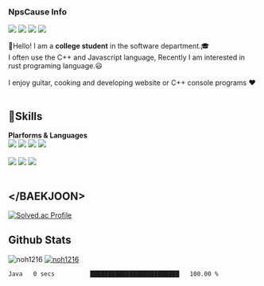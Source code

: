 ### NpsCause Info

<a href="https://www.instagram.com/" target="_blank"><img src="https://img.shields.io/badge/instagram-E4405F?style=flat-square&logo=instagram&logoColor=white"/></a>
<a href="https://www.facebook.com/" target="_blank"><img src="https://img.shields.io/badge/facebook-1877F2?style=flat-square&logo=facebook&logoColor=white"/></a>
<a href="https://github.com/noh1216/noh1216" target="_blank"><img src="https://img.shields.io/badge/github-181717?style=flat-square&logo=github&logoColor=white"/></a>
<a href="https://mail.google.com/" target="_blank"><img src="https://img.shields.io/badge/noh12161216@gmail.com-EA4335?style=flat-square&logo=gmail&logoColor=white"/></a>

👋Hello! I am a <strong>college student</strong> in the software department.🎓<br>
I often use the C++ and Javascript language, Recently I am interested in rust programing language.😃
<br><br>
I enjoy guitar, cooking and developing website or C++ console programs ♥️
<br><br>
## 💪Skills 
<strong>Plarforms & Languages</strong><br>
<img src="https://img.shields.io/badge/Visual Studio-5C2D91?style=flat-square&logo=Visual Studio&logoColor=white"/>
<img src="https://img.shields.io/badge/Visual Studio Code-007ACC?style=flat-square&logo=Visual Studio Code&logoColor=white"/>
<img src="https://img.shields.io/badge/Node.js-339933?style=flat-square&logo=Node.js&logoColor=white"/>
<img src="https://img.shields.io/badge/OpenCV-5C3EE8?style=flat-square&logo=OpenCV&logoColor=white"/>
<br><br>
<img src="https://img.shields.io/badge/Javascript-F7DF1E?style=flat-square&logo=JavaScript&logoColor=white"/>
<img src="https://img.shields.io/badge/C++-4574E0?style=flat-square&logo=Codio&logoColor=white"/>
<img src="https://img.shields.io/badge/Python-3776AB?style=flat-square&logo=Python&logoColor=white"/>
<br><br>
## <\/BAEKJOON>
[![Solved.ac Profile](http://mazassumnida.wtf/api/v2/generate_badge?boj=noh1216)](https://solved.ac/noh1216/)

## Github Stats
![noh1216](https://github-readme-stats.vercel.app/api?username=noh1216&show_icons=true)
[![noh1216](https://github-readme-stats.vercel.app/api/top-langs/?username=noh1216&show_icons=true&hide_border=true&title_color=004386&icon_color=004386&layout=compact)](https://github.com/noh1216)

<!--START_SECTION:waka-->

```text
Java   0 secs          █████████████████████████   100.00 %
```

<!--END_SECTION:waka-->

